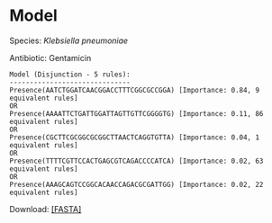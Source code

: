 
# Model

Species: *Klebsiella pneumoniae*

Antibiotic: Gentamicin

```
Model (Disjunction - 5 rules):
------------------------------
Presence(AATCTGGATCAACGGACCTTTCGGCGCCGGA) [Importance: 0.84, 9 equivalent rules]
OR
Presence(AAAATTCTGATTGGATTAGTTGTTCGGGGTG) [Importance: 0.11, 86 equivalent rules]
OR
Presence(CGCTTCGCGGCGCGGCTTAACTCAGGTGTTA) [Importance: 0.04, 1 equivalent rules]
OR
Presence(TTTTCGTTCCACTGAGCGTCAGACCCCATCA) [Importance: 0.02, 63 equivalent rules]
OR
Presence(AAAGCAGTCCGGCACAACCAGACGCGATTGG) [Importance: 0.02, 22 equivalent rules]

```

Download: [[FASTA]](./model.fasta)

